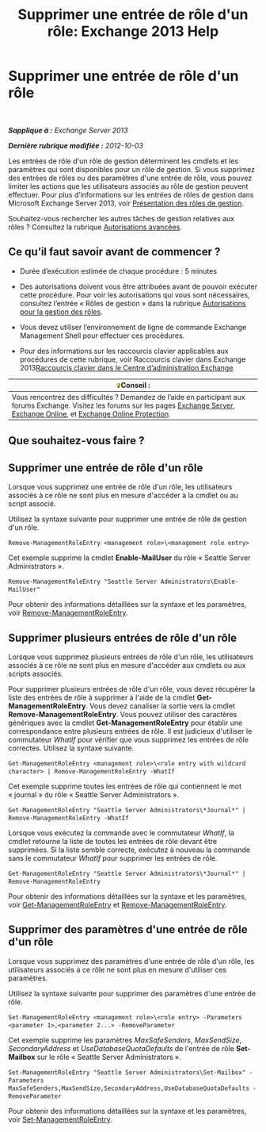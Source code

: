 ﻿---
title: "Supprimer une entrée de rôle d'un rôle: Exchange 2013 Help"
TOCTitle: Supprimer une entrée de rôle d'un rôle
ms:assetid: 4736367a-750f-44d3-8a20-5149bd35e9ff
ms:mtpsurl: https://technet.microsoft.com/fr-fr/library/Dd297947(v=EXCHG.150)
ms:contentKeyID: 50478061
ms.date: 05/23/2018
mtps_version: v=EXCHG.150
ms.translationtype: MT
---

# Supprimer une entrée de rôle d'un rôle

 

_**Sapplique à :** Exchange Server 2013_

_**Dernière rubrique modifiée :** 2012-10-03_

Les entrées de rôle d'un rôle de gestion déterminent les cmdlets et les paramètres qui sont disponibles pour un rôle de gestion. Si vous supprimez des entrées de rôles ou des paramètres d'une entrée de rôle, vous pouvez limiter les actions que les utilisateurs associés au rôle de gestion peuvent effectuer. Pour plus d’informations sur les entrées de rôles de gestion dans Microsoft Exchange Server 2013, voir [Présentation des rôles de gestion](understanding-management-roles-exchange-2013-help.md).

Souhaitez-vous rechercher les autres tâches de gestion relatives aux rôles ? Consultez la rubrique [Autorisations avancées](advanced-permissions-exchange-2013-help.md).

## Ce qu’il faut savoir avant de commencer ?

  - Durée d’exécution estimée de chaque procédure : 5 minutes

  - Des autorisations doivent vous être attribuées avant de pouvoir exécuter cette procédure. Pour voir les autorisations qui vous sont nécessaires, consultez l’entrée « Rôles de gestion » dans la rubrique [Autorisations pour la gestion des rôles](role-management-permissions-exchange-2013-help.md).

  - Vous devez utiliser l’environnement de ligne de commande Exchange Management Shell pour effectuer ces procédures.

  - Pour des informations sur les raccourcis clavier applicables aux procédures de cette rubrique, voir Raccourcis clavier dans Exchange 2013[Raccourcis clavier dans le Centre d’administration Exchange](keyboard-shortcuts-in-the-exchange-admin-center-exchange-online-protection-help.md).

<table>
<thead>
<tr class="header">
<th><img src="images/Bb125224.tip(EXCHG.150).gif" title="Conseil" alt="Conseil" />Conseil :</th>
</tr>
</thead>
<tbody>
<tr class="odd">
<td>Vous rencontrez des difficultés ? Demandez de l’aide en participant aux forums Exchange. Visitez les forums sur les pages <a href="https://go.microsoft.com/fwlink/p/?linkid=60612">Exchange Server</a>, <a href="https://go.microsoft.com/fwlink/p/?linkid=267542">Exchange Online</a>, et <a href="https://go.microsoft.com/fwlink/p/?linkid=285351">Exchange Online Protection</a>.</td>
</tr>
</tbody>
</table>


## Que souhaitez-vous faire ?

## Supprimer une entrée de rôle d'un rôle

Lorsque vous supprimez une entrée de rôle d'un rôle, les utilisateurs associés à ce rôle ne sont plus en mesure d'accéder à la cmdlet ou au script associé.

Utilisez la syntaxe suivante pour supprimer une entrée de rôle de gestion d'un rôle.

    Remove-ManagementRoleEntry <management role>\<management role entry>

Cet exemple supprime la cmdlet **Enable-MailUser** du rôle « Seattle Server Administrators ».

    Remove-ManagementRoleEntry "Seattle Server Administrators\Enable-MailUser"

Pour obtenir des informations détaillées sur la syntaxe et les paramètres, voir [Remove-ManagementRoleEntry](https://technet.microsoft.com/fr-fr/library/dd351187\(v=exchg.150\)).

## Supprimer plusieurs entrées de rôle d'un rôle

Lorsque vous supprimez plusieurs entrées de rôle d'un rôle, les utilisateurs associés à ce rôle ne sont plus en mesure d'accéder aux cmdlets ou aux scripts associés.

Pour supprimer plusieurs entrées de rôle d'un rôle, vous devez récupérer la liste des entrées de rôle à supprimer à l'aide de la cmdlet **Get-ManagementRoleEntry**. Vous devez canaliser la sortie vers la cmdlet **Remove-ManagementRoleEntry**. Vous pouvez utiliser des caractères génériques avec la cmdlet **Get-ManagementRoleEntry** pour établir une correspondance entre plusieurs entrées de rôle. Il est judicieux d'utiliser le commutateur *WhatIf* pour vérifier que vous supprimez les entrées de rôle correctes. Utilisez la syntaxe suivante.

    Get-ManagementRoleEntry <management role>\<role entry with wildcard character> | Remove-ManagementRoleEntry -WhatIf

Cet exemple supprime toutes les entrées de rôle qui contiennent le mot « journal » du rôle « Seattle Server Administrators ».

    Get-ManagementRoleEntry "Seattle Server Administrators\*Journal*" | Remove-ManagementRoleEntry -WhatIf

Lorsque vous exécutez la commande avec le commutateur *WhatIf*, la cmdlet retourne la liste de toutes les entrées de rôle devant être supprimées. Si la liste semble correcte, exécutez à nouveau la commande sans le commutateur *WhatIf* pour supprimer les entrées de rôle.

    Get-ManagementRoleEntry "Seattle Server Administrators\*Journal*" | Remove-ManagementRoleEntry

Pour obtenir des informations détaillées sur la syntaxe et les paramètres, voir [Get-ManagementRoleEntry](https://technet.microsoft.com/fr-fr/library/dd335210\(v=exchg.150\)) et [Remove-ManagementRoleEntry](https://technet.microsoft.com/fr-fr/library/dd351187\(v=exchg.150\)).

## Supprimer des paramètres d'une entrée de rôle d'un rôle

Lorsque vous supprimez des paramètres d'une entrée de rôle d'un rôle, les utilisateurs associés à ce rôle ne sont plus en mesure d'utiliser ces paramètres.

Utilisez la syntaxe suivante pour supprimer des paramètres d'une entrée de rôle.

    Set-ManagementRoleEntry <management role>\<role entry> -Parameters <parameter 1>,<parameter 2...> -RemoveParameter

Cet exemple supprime les paramètres *MaxSafeSenders*, *MaxSendSize*, *SecondaryAddress* et *UseDatabaseQuotaDefaults* de l'entrée de rôle **Set-Mailbox** sur le rôle « Seattle Server Administrators ».

    Set-ManagementRoleEntry "Seattle Server Administrators\Set-Mailbox" -Parameters MaxSafeSenders,MaxSendSize,SecondaryAddress,UseDatabaseQuotaDefaults -RemoveParameter

Pour obtenir des informations détaillées sur la syntaxe et les paramètres, voir [Set-ManagementRoleEntry](https://technet.microsoft.com/fr-fr/library/dd351162\(v=exchg.150\)).

